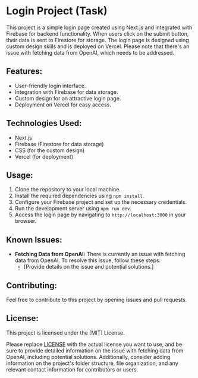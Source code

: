 # Login Project (Task)

This project is a simple login page created using Next.js and integrated with Firebase for backend functionality. When users click on the submit button, their data is sent to Firestore for storage. The login page is designed using custom design skills and is deployed on Vercel. Please note that there's an issue with fetching data from OpenAI, which needs to be addressed.

## Features:

- User-friendly login interface.
- Integration with Firebase for data storage.
- Custom design for an attractive login page.
- Deployment on Vercel for easy access.

## Technologies Used:

- Next.js
- Firebase (Firestore for data storage)
- CSS (for the custom design)
- Vercel (for deployment)

## Usage:

1. Clone the repository to your local machine.
2. Install the required dependencies using `npm install`.
3. Configure your Firebase project and set up the necessary credentials.
4. Run the development server using `npm run dev`.
5. Access the login page by navigating to `http://localhost:3000` in your browser.

## Known Issues:

- **Fetching Data from OpenAI:** There is currently an issue with fetching data from OpenAI. To resolve this issue, follow these steps:
    - [Provide details on the issue and potential solutions.]

## Contributing:

Feel free to contribute to this project by opening issues and pull requests.

## License:

This project is licensed under the [MIT] License.


Please replace [LICENSE](LICENSE) with the actual license you want to use, and be sure to provide detailed information on the issue with fetching data from OpenAI, including potential solutions. Additionally, consider adding information on the project's folder structure, file organization, and any relevant contact information for contributors or users.
